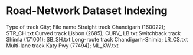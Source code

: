 # Road-Network Dataset Indexing

Type of track City; File name
Straight track Chandigarh (160022); STR_CH.txt
Curved track Lisbon (2685); CURV_ LB.txt
Switchback track Shimla (171001); SB_SH.txt
Long-route track Chandigarh-Shimla; LR_CS.txt
Multi-lane track Katy Fwy (77494); ML_KW.txt
